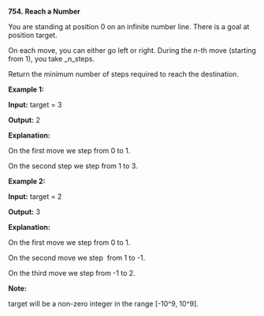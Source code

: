 **754. Reach a Number**

You are standing at position 0 on an infinite number line. There is a goal at position target.

On each move, you can either go left or right. During the _n_-th move (starting from 1), you take _n_steps.

Return the minimum number of steps required to reach the destination.

**Example 1:**

**Input:** target = 3

**Output:** 2

**Explanation:**

On the first move we step from 0 to 1.

On the second step we step from 1 to 3.

**Example 2:**

**Input:** target = 2

**Output:** 3

**Explanation:**

On the first move we step from 0 to 1.

On the second move we step  from 1 to -1.

On the third move we step from -1 to 2.

**Note:**

target will be a non-zero integer in the range [-10^9, 10^9].
